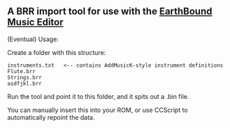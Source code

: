 ## A BRR import tool for use with the [EarthBound Music Editor](https://github.com/PKHackers/ebmused/releases)

(Eventual) Usage:

Create a folder with this structure:
```
instruments.txt   <-- contains AddMusicK-style instrument definitions
Flute.brr
Strings.brr
asdfjkl.brr
```

Run the tool and point it to this folder, and it spits out a .bin file.

You can manually insert this into your ROM, or use CCScript to automatically repoint the data.
